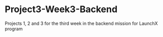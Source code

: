 # Project3-Week3-Backend
Projects 1, 2 and 3 for the third week in the backend mission for LaunchX program


